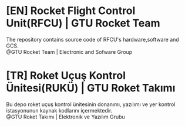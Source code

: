 # [EN] Rocket Flight Control Unit(RFCU) | GTU Rocket Team
The repository contains source code of RFCU's hardware,software and GCS.<br>
@GTU Rocket Team | Electronic and Sofware Group


# [TR] Roket Uçuş Kontrol Ünitesi(RUKÜ) | GTU Roket Takımı
Bu depo roket uçuş kontrol ünitesinin donanımı, yazılımı ve yer kontrol istasyonunun kaynak kodlarını içermektedir.<br>
@GTU Roket Takımı | Elektronik ve Yazılım Grubu
